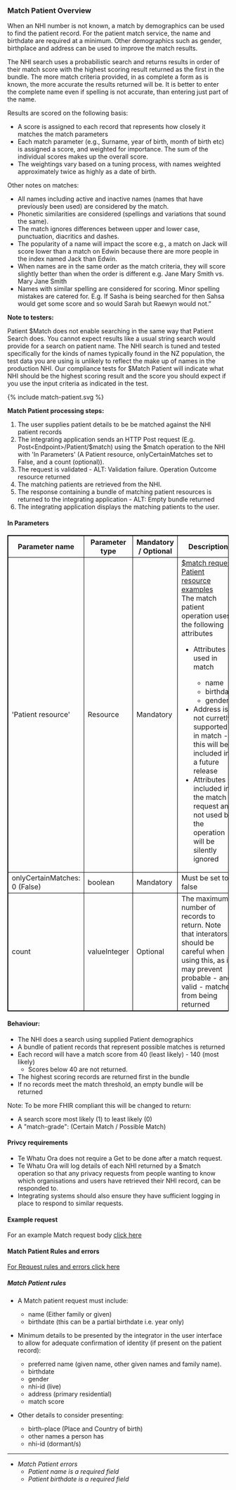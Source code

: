 

### Match Patient Overview

When an NHI number is not known, a match by demographics can be used to find the patient record. For the patient match service, the name and birthdate are required at a minimum. Other demographics such as gender, birthplace and address can be used to improve the match results. 

The NHI search uses a probabilistic search and returns results in order of their match score with the highest scoring result returned as the first in the bundle. The more match criteria provided, in as complete a form as is known, the more accurate the results returned will be. It is better to enter the complete name even if spelling is not accurate, than entering just part of the name.

Results are scored on the following basis:
* A score is assigned to each record that represents how closely it matches the match parameters
* Each match parameter (e.g., Surname, year of birth, month of birth etc) is assigned a score, and weighted for importance. The sum of the individual scores makes up the overall score.
* The weightings vary based on a tuning process, with names weighted approximately twice as highly as a date of birth.

Other notes on matches:
* All names including active and inactive names (names that have previously been used) are considered by the match.
* Phonetic similarities are considered (spellings and variations that sound the same).
* The match ignores differences between upper and lower case, punctuation, diacritics and dashes.
* The popularity of a name will impact the score e.g., a match on Jack will score lower than a match on Edwin because there are more people in the index named Jack than Edwin.
* When names are in the same order as the match criteria, they will score slightly better than when the order is different e.g. Jane Mary Smith vs. Mary Jane Smith
* Names with similar spelling are considered for scoring. Minor spelling mistakes are catered for. E.g. If Sasha is being searched for then Sahsa would get some score and so would Sarah but Raewyn would not.”

**Note to testers:**

Patient $Match does not enable searching in the same way that  Patient Search does. You cannot expect results like a usual string search would provide for a search on patient name. The NHI search is tuned and tested specifically for the kinds of names typically found in the NZ population, the test data you are using is unlikely to reflect the make up of names in the production NHI.  Our compliance tests for $Match Patient will indicate what NHI should be the highest scoring result and the score you should expect if you use the input criteria as indicated in the test.




<div>
{% include match-patient.svg %}
</div>



**Match Patient processing steps:**
 
1. The user supplies patient details to be be matched against the NHI patient records
2. The integrating application sends an HTTP Post request (E.g. Post\<Endpoint>/Patient/$match) using the $match operation to the NHI with 'In Parameters' (A Patient resource, onlyCertainMatches set to False, and a count (optional)).
6. The request is validated - ALT: Validation failure. Operation Outcome resource returned
7. The matching patients are retrieved from the NHI.
8. The response containing a bundle of matching patient resources is returned to the integrating application - ALT: Empty bundle returned
9. The integrating application displays the matching patients to the user.

<h4>In Parameters</h4>
<table>
<style>
table, th, td {
  border: 1px solid black;
  border-collapse: collapse;
}
</style>
<tr><th> Parameter name </th>
<th> Parameter type </th>
<th> Mandatory / Optional </th>
<th> Description </th></tr>

<tr><td> 'Patient resource' </td>
<td> Resource </td>
<td> Mandatory </td>
<td> <a href="matchExample.html">$match request Patient resource examples</a> <br /> The match patient operation uses the following attributes 
<ul>
 <li> Attributes used in match </li>
  <ul>
   <li> name </li>
   <li> birthdate </li>
   <li> gender </li>
  </ul>
 <li> Address is not curretly supported in match - this will be included in a future release</li>
 <li> Attributes included in the match request and not used by the operation will be silently ignored</li> 
</ul> 
</td></tr>

<tr><td> onlyCertainMatches: 0 (False) </td>
<td> boolean </td>
<td> Mandatory </td>
<td> Must be set to false </td></tr>

<tr><td> count </td>
<td> valueInteger </td>
<td> Optional </td>
<td> The maximum number of records to return. Note that interators should be careful when using this, as it may prevent probable - and valid - matches from being returned </td></tr>
</table>
 


#### Behaviour:

* The NHI does a search using supplied Patient demographics
* A bundle of patient records that represent possible matches is returned
* Each record will have a match score from 40 (least likely) - 140 (most likely)
  * Scores below 40 are not returned.
* The highest scoring records are returned first in the bundle
* If no records meet the match threshold, an empty bundle will be returned


Note: To be more FHIR compliant this will be changed to return:
* A search score most likely (1) to least likely (0)
* A "match-grade": (Certain Match / Possible Match)



#### Privcy requirements

* Te Whatu Ora does not require a Get to be done after a match request.
* Te Whatu Ora will log details of each NHI returned by a $match operation so that any privacy requests from people wanting to know which organisations and users have retrieved their NHI record, can be responded to.
* Integrating systems should also ensure they have sufficient logging in place to respond to similar requests.

#### Example request

For an example Match request body [click here](/matchExample.html)

#### Match Patient Rules and errors

[For Request rules and errors click here]($matchExample.html)

##### Match Patient rules
* A Match patient request must include:
  * name (Either family or given) 
  * birthdate (this can be a partial birthdate i.e. year only)
 
* Minimum details to be presented by the integrator in the user interface to allow for adequate confirmation of identity (if present on the patient record):
  * preferred name (given name, other given names and family name).
  * birthdate
  * gender
  * nhi-id (live)
  * address (primary residential)
  * match score

* Other details to consider presenting:
  *  birth-place (Place and Country of birth)
  *  other names a person has
  *  nhi-id (dormant/s)


---


* _Match Patient errors_
  * _Patient name is a required field_
  * _Patient birthdate is a required field_
